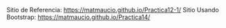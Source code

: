 Sitio de Referencia: https://matmaucio.github.io/Practica12-1/
Sitio Usando Bootstrap: https://matmaucio.github.io/Practica14/